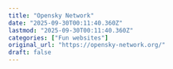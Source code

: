 ```yaml
---
title: "Opensky Network"
date: "2025-09-30T00:11:40.360Z"
lastmod: "2025-09-30T00:11:40.360Z"
categories: ["Fun websites"]
original_url: "https://opensky-network.org/"
draft: false
---
```

